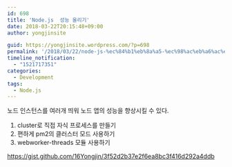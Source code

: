 ```yaml
---
id: 698
title: 'Node.js  성능 올리기'
date: 2018-03-22T20:15:48+09:00
author: yongjinsite

guid: https://yongjinsite.wordpress.com/?p=698
permalink: '/2018/03/22/node-js-%ec%84%b1%eb%8a%a5-%ec%98%ac%eb%a6%ac%ea%b8%b0/'
timeline_notification:
  - "1521717351"
categories:
  - Development
tags:
  - Node.js
---
```

노드 인스턴스를 여러개 띄워 노드 앱의 성능을 향상시킬 수 있다.

  1. cluster로 직접 자식 프로세스를 만들기
  2. 편하게 pm2의 클러스터 모드 사용하기
  3. webworker-threads 모듈 사용하기

https://gist.github.com/16Yongjin/3f52d2b37e2f6ea8bc3f416d292a4ddb
